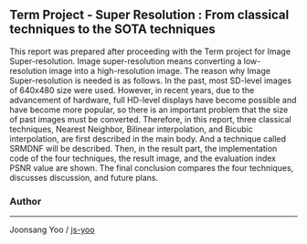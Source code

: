 ## Term Project - Super Resolution : From classical techniques to the SOTA techniques
This report was prepared after proceeding with the Term project for Image Super-resolution. Image super-resolution means converting a low-resolution image into a 
high-resolution image. The reason why Image Super-resolution is needed is as follows. In the past, most SD-level images of 640x480 size were used. However, in recent years, 
due to the advancement of hardware, full HD-level displays have become possible and have become more popular, so there is an important problem that the size of past images 
must be converted. Therefore, in this report, three classical techniques, Nearest Neighbor, Bilinear interpolation, and Bicubic interpolation, are first described 
in the main body. And a technique called SRMDNF will be described. Then, in the result part, the implementation code of the four techniques, the result image, and the evaluation 
index PSNR value are shown. The final conclusion compares the four techniques, discusses discussion, and future plans.

### Author
-----------
Joonsang Yoo / [js-yoo](https://github.com/js-yoo)
